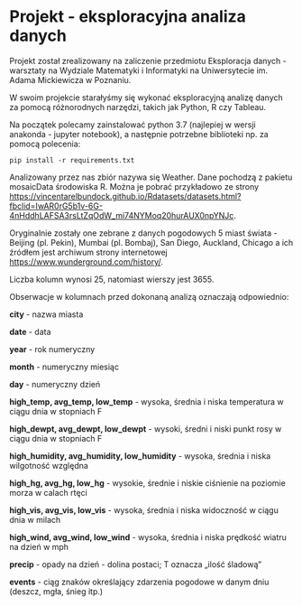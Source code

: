 # Projekt - eksploracyjna analiza danych

Projekt został zrealizowany na zaliczenie przedmiotu Eksploracja danych - warsztaty na Wydziale Matematyki i Informatyki na Uniwersytecie im. Adama Mickiewicza w Poznaniu. 

W swoim projekcie starałyśmy się wykonać eksploracyjną analizę danych za pomocą różnorodnych narzędzi, takich jak Python, R czy Tableau.

Na początek polecamy zainstalować python 3.7 (najlepiej w wersji anakonda - jupyter notebook), a następnie potrzebne biblioteki np. za pomocą polecenia:

`pip install -r requirements.txt`


Analizowany przez nas zbiór nazywa się Weather. Dane pochodzą z pakietu mosaicData środowiska R. Można je pobrać przykładowo ze strony https://vincentarelbundock.github.io/Rdatasets/datasets.html?fbclid=IwAR0rG5b1v-6G-4nHddhLAFSA3rsLtZqOdW_mi74NYMoq20hurAUX0npYNJc.

Oryginalnie zostały one zebrane z danych pogodowych 5 miast świata - Beijing (pl. Pekin), Mumbai (pl. Bombaj), San Diego, Auckland, Chicago a ich źródłem jest archiwum strony internetowej https://www.wunderground.com/history/.

Liczba kolumn wynosi 25, natomiast wierszy jest 3655.

Obserwacje w kolumnach przed dokonaną analizą oznaczają odpowiednio:

**city**                                      - nazwa miasta

**date**                                      - data

**year**                                      - rok numeryczny

**month**                                     - numeryczny miesiąc

**day**                                       - numeryczny dzień

**high_temp, avg_temp, low_temp**             - wysoka, średnia i niska temperatura w ciągu dnia w stopniach F

**high_dewpt, avg_dewpt, low_dewpt**          - wysoki, średni i niski punkt rosy w ciągu dnia w stopniach F

**high_humidity, avg_humidity, low_humidity** - wysoka, średnia i niska wilgotność względna

**high_hg, avg_hg, low_hg**                   - wysokie, średnie i niskie ciśnienie na poziomie morza w calach rtęci

**high_vis, avg_vis, low_vis**                - wysoka, średnia i niska widoczność w ciągu dnia w milach

**high_wind, avg_wind, low_wind**             - wysoka, średnia i niska prędkość wiatru na dzień w mph

**precip**                                    - opady na dzień - dolina postaci; T oznacza „ilość śladową”

**events**                                   - ciąg znaków określający zdarzenia pogodowe w danym dniu (deszcz, mgła, śnieg itp.)
